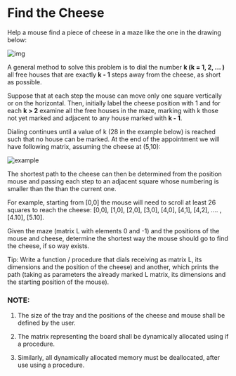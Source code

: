 # Find the Cheese

Help a mouse find a piece of cheese in a maze like the one in the drawing
below:

![img](https://user-images.githubusercontent.com/38081852/70178115-6d32df00-16ba-11ea-9a4b-41ccd4712a25.png)

A general method to solve this problem is to dial the number **k (k = 1, 2, ... )** all free houses that are exactly **k - 1** steps away from the cheese, as short as possible.

Suppose that at each step the mouse can move only one square vertically or on the horizontal. Then, initially label the cheese position with 1 and for each **k > 2** examine all the free houses in the maze, marking with k those not yet marked and adjacent to any house marked with **k - 1**.

Dialing continues until a value of k (28 in the example below) is reached such that no house can be marked. At the end of the appointment we will have following matrix, assuming the cheese at (5,10):

![example](https://user-images.githubusercontent.com/38081852/70178547-40cb9280-16bb-11ea-9066-4f68372bab98.png)

The shortest path to the cheese can then be determined from the position mouse and passing each step to an adjacent square whose numbering is smaller than the than the current one.

For example, starting from [0,0] the mouse will need to scroll at least 26 squares to reach the cheese: [0,0], [1,0], [2,0], [3,0], [4,0], [4,1], [4,2], .... , [4.10], [5.10].

Given the maze (matrix L with elements 0 and  -1) and the positions of the mouse and cheese, determine the shortest way the mouse should go to find the cheese, if so way exists.

Tip: Write a function / procedure that dials receiving as matrix L, its dimensions and the position of the cheese) and another, which prints the path (taking as parameters the already marked L matrix, its dimensions and the starting position of the mouse).

### NOTE:
1. The size of the tray and the positions of the cheese and mouse shall be defined by the user.

2. The matrix representing the board shall be dynamically allocated using if a procedure.

3. Similarly, all dynamically allocated memory must be deallocated, after use using a procedure.